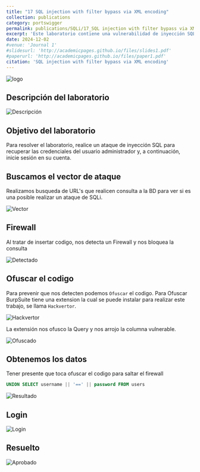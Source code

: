 ```yaml
---
title: "17 SQL injection with filter bypass via XML encoding"
collection: publications
category: portswigger
permalink: publications/SQLi/17_SQL injection with filter bypass via XML encoding
excerpt: 'Este laboratorio contiene una vulnerabilidad de inyección SQL en su función de comprobación de existencias. Los resultados de la consulta se devuelven en la respuesta de la aplicación, por lo que puede utilizar un ataque UNION para recuperar datos de otras tablas.'
date: 2024-12-02
#venue: 'Journal 1'
#slidesurl: 'http://academicpages.github.io/files/slides1.pdf'
#paperurl: 'http://academicpages.github.io/files/paper1.pdf'
citation: 'SQL injection with filter bypass via XML encoding'
---
```


![logo]({{site.url}}/images/SQLi/sqli-17/logo.png)

## Descripción del laboratorio

![Descripción]({{site.url}}/images/SQLi/sqli-17/descripcion.png)

## Objetivo del laboratorio

Para resolver el laboratorio, realice un ataque de inyección SQL para recuperar las credenciales del usuario administrador y, a continuación, inicie sesión en su cuenta.

## Buscamos el vector de ataque

Realizamos busqueda de URL's que realicen consulta a la BD para ver si es una posible realizar un ataque de SQLi.

![Vector]({{site.url}}/images/SQLi/sqli-17/vector.png)

## Firewall

Al tratar de insertar codigo, nos detecta un Firewall y nos bloquea la consulta

![Detectado]({{site.url}}/images/SQLi/sqli-17/detectado.png)

## Ofuscar el codigo

Para prevenir que nos detecten podemos `Ofuscar` el codigo. Para Ofuscar BurpSuite tiene una extension la cual se puede instalar para realizar este trabajo, se llama `Hackvertor`.

![Hackvertor]({{site.url}}/images/SQLi/sqli-17/hackvertor.png)

La extensión nos ofusco la Query y nos arrojo la columna vulnerable.

![Ofuscado]({{site.url}}/images/SQLi/sqli-17/ofuscado.png)

## Obtenemos los datos 

Tener presente que toca ofuscar el codigo para saltar el firewall

```sql
UNION SELECT username || '==' || password FROM users
```

![Resultado]({{site.url}}/images/SQLi/sqli-17/resultado.png)

## Login

![Login]({{site.url}}/images/SQLi/sqli-17/login.png)

## Resuelto

![Aprobado]({{site.url}}/images/SQLi/sqli-17/aprobado.png)

